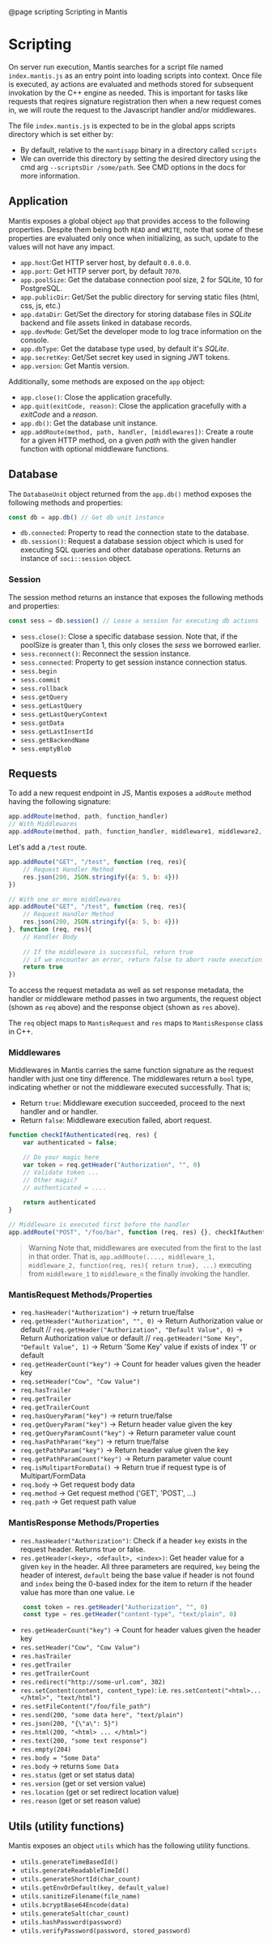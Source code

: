 @page scripting Scripting in Mantis

# Scripting
On server run execution, Mantis searches for a script file named `index.mantis.js` as an entry point into loading scripts into context. Once file is executed, ay actions are evaluated and methods stored for subsequent invokation by the C++ engine as needed. This is important for tasks like requests that reqires signature registration then when a new request comes in, we will route the request to the Javascript handler and/or middlewares.

The file `index.mantis.js` is expected to be in the global apps scripts directory which is set either by:
- By default, relative to the `mantisapp` binary in a directory called `scripts`
- We can override this directory by setting the desired directory using the cmd arg `--scriptsDir /some/path`. See CMD options in the docs for more information.

## Application
Mantis exposes a global object `app` that provides access to the following properties. Despite them being both `READ` and `WRITE`, note that some of these properties are evaluated only once when initializing, as such, update to the values will not have any impact.
- `app.host`:Get HTTP server host, by default `0.0.0.0`.
- `app.port`: Get HTTP server port, by default `7070`.
- `app.poolSize`: Get the database connection pool size, 2 for SQLite, 10 for PostgreSQL.
- `app.publicDir`: Get/Set the public directory for serving static files (html, css, js, etc.)
- `app.dataDir`: Get/Set the directory for storing database files in _SQLite_ backend and file assets linked in database records.
- `app.devMode`: Get/Set the developer mode to log trace information on the console.
- `app.dbType`: Get the database type used, by default it's _SQLite_.
- `app.secretKey`: Get/Set secret key used in signing JWT tokens.
- `app.version`: Get Mantis version.

Additionally, some methods are exposed on the `app` object:
- `app.close()`: Close the application gracefully.
- `app.quit(exitCode, reason)`: Close the application gracefully with a _exitCode_ and a _reason_.
- `app.db()`: Get the database unit instance.
- `app.addRoute(method, path, handler, [middlewares])`: Create a route for a given HTTP method, on a given *path* with the given handler function with optional middleware functions.

## Database
The `DatabaseUnit` object returned from the `app.db()` method exposes the following methods and properties:
```js
const db = app.db() // Get db unit instance
```
- `db.connected`: Property to read the connection state to the database.
- `db.session()`: Request a database session object which is used for executing SQL queries and other database operations. Returns an instance of `soci::session` object.

### Session
The session method returns an instance that exposes the following methods and properties:
```js
const sess = db.session() // Lease a session for executing db actions
```
- `sess.close()`: Close a specific database session. Note that, if the poolSize is greater than 1, this only closes the _sess_ we borrowed earlier.
- `sess.reconnect()`: Reconnect the session instance.
- `sess.connected`: Property to get session instance connection status.
- `sess.begin`
- `sess.commit`
- `sess.rollback`
- `sess.getQuery`
- `sess.getLastQuery`
- `sess.getLastQueryContext`
- `sess.gotData`
- `sess.getLastInsertId`
- `sess.getBackendName`
- `sess.emptyBlob`

## Requests
To add a new request endpoint in JS, Mantis exposes a `addRoute` method having the following signature:

```js
app.addRoute(method, path, function_handler) 
// With Middlewares
app.addRoute(method, path, function_handler, middleware1, middleware2, ...)
```
Let's add a `/test` route.
```js
app.addRoute("GET", "/test", function (req, res){
    // Request Handler Method
    res.json(200, JSON.stringify({a: 5, b: 4}))
}) 

// With one or more middlewares
app.addRoute("GET", "/test", function (req, res){
    // Request Handler Method
    res.json(200, JSON.stringify({a: 5, b: 4}))
}, function (req, res){
    // Handler Body
    
    // If the middleware is successful, return true
    // if we encounter an error, return false to abort route execution
    return true
}) 
```

To access the request metadata as well as set response metadata, the handler or middleware method passes in two arguments, the request object (shown as `req` above) and the response object (shown as `res` above).

The `req` object maps to `MantisRequest` and `res` maps to `MantisResponse` class in C++.

### Middlewares
Middlewares in Mantis carries the same function signature as the request handler with just one tiny difference. The middlewares return a `bool` type, indicating whether or not the middleware executed successfully. That is;
- Return `true`: Middleware execution succeeded, proceed to the next handler and or handler.
- Return `false`: Middleware execution failed, abort request.

```js
function checkIfAuthenticated(req, res) {
    var authenticated = false;

    // Do your magic here
    var token = req.getHeader("Authorization", "", 0)
    // Validate token ...
    // Other magic?
    // authenticated = ....
    
    return authenticated
}

// Middleware is executed first before the handler
app.addRoute("POST", "/foo/bar", function (req, res) {}, checkIfAuthenticated)
```

> Warning
> Note that, middlewares are executed from the first to the last in that order. That is,
> `app.addRoute(...., middleware_1, middleware_2, function(req, res){ return true}, ...)` executing from `middleware_1` to `middleware_n` the finally invoking the handler.

### MantisRequest Methods/Properties
- `req.hasHeader("Authorization")` -> return true/false
- `req.getHeader("Authorization", "", 0)` -> Return Authorization value or default
// `req.getHeader("Authorization", "Default Value", 0)` -> Return Authorization value or default
// `req.getHeader("Some Key", "Default Value", 1)` -> Return 'Some Key' value if exists of index '1' or default
- `req.getHeaderCount("key")` -> Count for header values given the header key 
- `req.setHeader("Cow", "Cow Value")`
- `req.hasTrailer`
- `req.getTrailer`
- `req.getTrailerCount`
- `req.hasQueryParam("key")` -> return true/false
- `req.getQueryParam("key")` -> Return header value given the key
- `req.getQueryParamCount("key")` -> Return parameter value count
- `req.hasPathParam("key")` -> return true/false
- `req.getPathParam("key")` -> Return header value given the key
- `req.getPathParamCount("key")` -> Return parameter value count
- `req.isMultipartFormData()` -> Return true if request type is of Multipart/FormData
- `req.body` -> Get request body data
- `req.method` -> Get request method ('GET', 'POST', ...)
- `req.path` -> Get request path value

### MantisResponse Methods/Properties
- `res.hasHeader("Authorization")`: Check if a header `key` exists in the request header. Returns true or false.
- `res.getHeader(<key>, <default>, <index>)`: Get header value for a given `key` in the header. All three parameters are required, `key` being the header of interest, `default` being the base value if header is not found and `index` being the 0-based index for the item to return if the header value has more than one value. i.e 
```js
    const token = res.getHeader("Authorization", "", 0)
    const type = res.getHeader("content-type", "text/plain", 0)
```
- `res.getHeaderCount("key")` -> Count for header values given the header key
- `res.setHeader("Cow", "Cow Value")`
- `res.hasTrailer`
- `res.getTrailer`
- `res.getTrailerCount`
- `res.redirect("http://some-url.com", 302)`
- `res.setContent(content, content_type)`: i.e. `res.setContent("<html>...</html>", "text/html")`
- `res.setFileContent("/foo/file_path")`
- `res.send(200, "some data here", "text/plain")`
- `res.json(200, "{\"a\": 5}")`
- `res.html(200, "<html> ... </html>")`
- `res.text(200, "some text response")`
- `res.empty(204)`
- `res.body = "Some Data"`
- `res.body` -> returns `Some Data`
- `res.status` (get or set status data)
- `res.version` (get or set version value)
- `res.location` (get or set redirect location value)
- `res.reason` (get or set reason value)

## Utils (utility functions)
Mantis exposes an object `utils` which has the following utility functions.
- `utils.generateTimeBasedId()`
- `utils.generateReadableTimeId()`
- `utils.generateShortId(char_count)`
- `utils.getEnvOrDefault(key, default_value)`
- `utils.sanitizeFilename(file_name)`
- `utils.bcryptBase64Encode(data)`
- `utils.generateSalt(char_count)`
- `utils.hashPassword(password)`
- `utils.verifyPassword(password, stored_password)`
